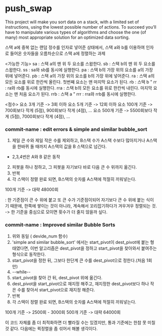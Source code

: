 # push_swap
This project will make you sort data on a stack, with a limited set of instructions, using the lowest possible number of actions. To succeed you’ll have to manipulate various types of algorithms and choose the one (of many) most appropriate solution for an optimized data sorting.

스택 a에 중복 없는 랜덤 정수를 인자로 넣어준 상태에서, 스택 a와 b를 이용하여 인자로 들어온 숫자들을 오름차순으로 스택 a에 정렬하는 과제

<가능한 기능>
sa : 스택 a의 맨 위 두 요소를 스왑한다.
sb : 스택 b의 맨 위 두 요소를 스왑한다.
ss : sa와 sb를 동시에 실행한다.
pa : 스택 b의 가장 위의 요소를 a의 가장 위에 넣어준다.
pb : 스택 a의 가장 위의 요소를 b의 가장 위에 넣어준다.
ra : 스택 a의 모든 요소를 위로 한칸씩 올린다. 첫번째 요소는 맨 마지막 요소가 된다.
rb : 스택 b "
rr : ra와 rb를 동시에 실행한다.
rra : 스택 b의 모든 요소를 위로 한칸씩 내린다. 마지막 요소는 맨 처음 요소가 된다.
rrb : 스택 a "
rrr : rra와 rrb를 동시에 실행한다.

<점수>
요소 3개 기준 -> 3회 이하
요소 5개 기준 -> 12회 이하
요소 100개 기준 -> 700회보다 작게 (5점), 900회보다 작게 (4점), ...
요소 500개 기준 -> 5500회보다 작게 (5점), 7000회보다 작게 (4점), ...

### commit-name : edit errors & simple and similar bubble_sort
1) 제일 큰 수와 제일 작은 수를 제외하고, B스택 수가 A스택 수보다 많아지거나 A스택을 한바퀴 돌 때까지 A스택의 값을 B 스택으로 넘긴다.
 - 2,3,4번은 A와 B 같은 동작
2) 피봇을 하나 정하고, 그 피봇을 자기보다 바로 다음 큰 수 위까지 옮긴다.
3) 반복
4) 각 스택이 정렬 완료 되면, B스택의 숫자를 A스택에 적절히 끼워넣는다.

100개 기준 -> 대략 48000회

: 한 기준점이 큰 수 위에 붙고 또 큰 수가 기준점이되어 자기보다 큰 수 위에 붙는 식이기 때문에, 한쪽에 쌓이는 것이 아니라, 계속해서 꼬리잡기하다가 겨우겨우 정렬되는 것.
-> 한 기준을 중심으로 모이면 횟수가 더 줄지 않을까 싶다.

### commit-name : Improved similar Bubble Sorts
1) 위와 동일 ( devide_num 함수)
2) 'simple and similar bubble_sort' 에서는 start_pivot이 dest_pivot에 붙는 형태였다면, 이번 알고리즘은 dest_pivot을 정하고 start_pivot을 찾아와서 붙여주는 형식으로 동작한다.
3) start_pivot을 정한 뒤, 그보다 한단계 큰 수를 dest_pivot으로 정한다.(처음 1회만)
4) --while--
5) start_pivot을 찾아 간 뒤, dest_pivot 위에 옮긴다.
6) dest_pivot을 start_pivot으로 재지정 해주고, 재지정한 dest_pivot보다 하나 작은 수를 찾아서 start_pivot으로 재지정 해준다.
7) 반복
8) 각 스택이 정렬 완료 되면, B스택의 숫자를 A스택에 적절히 끼워넣는다.

100개 기준 -> 2500회 - 3000회
500개 기준 -> 대략 64000회

이 코드 자체를 좀 더 최적화하면 더 빨라질 수는 있겠지만, 통과 기준에는 한참 못 미칠 것 같다.
다음에는 퀵정렬을 좀 섞어서 해볼 생각이다.
